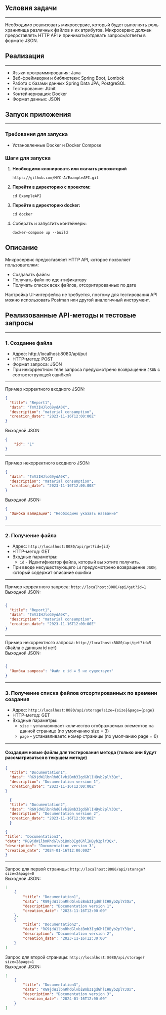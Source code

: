 ## Условия задачи
___
Необходимо реализовать микросервис, который будет выполнять роль хранилища различных файлов и их атрибутов.
Микросервис должен предоставлять HTTP API и принимать/отдавать запросы/ответы в формате JSON.


## Реализация
___
+ Языки программирования: Java
+ Веб-фреймворки и библиотеки: Spring Boot, Lombok
+ Работа с базами данных Spring Data JPA, PostgreSQL
+ Тестирование: JUnit
+ Контейнеризация: Docker
+ Формат данных: JSON

## Запуск приложения
___
### Требования для запуска
* Установленные Docker и Docker Compose

### Шаги для запуска

1. **Необходимо клонировать или скачать репозиторий**
    ```shell
    https://github.com/MYC-A/ExampleAPI.git
2. **Перейти в директорию с проектом:**
    ```shell
   cd ExampleAPI
3. **Перейти в директорию docker:**
    ```shell
   cd docker
4. Соберать и запустить контейнеры: 
    ```shell
   docker-compose up --build

## Описание

Микросервис предоставляет HTTP API, которое позволяет пользователям:

- Создавать файлы
- Получать файл по идентификатору
- Получать список всех файлов, отсоритированных по дате 

Настройка UI-интерфейса не требуется, поэтому для тестирования API можно использовать Postman или другой аналогичный инструмент.


## Реализованные API-методы и тестовые запросы
___
### 1. Создание файла <br>
- Адрес: http://localhost:8080/api/put
- HTTP-метод: POST
- Формат запроса: JSON
- При некорректном теле запроса предусмотрено возвращение `JSON` c соответствующей ошибкой

___
Пример корректного входного JSON:
```json
{
  "title": "Report1",
  "data": "TmV3IHJlcG9ydA0K",
  "description": "material consumption",
  "creation_date": "2023-11-16T12:00:00Z"
}
```

Выходной JSON
```json
{
    "id": "1"
}
```
___
Пример некорректного входного JSON:
```json
{
  "data": "TmV3IHJlcG9ydA0K",
  "description": "material consumption",
  "creation_date": "2023-11-16T12:00:00Z"
}
```

Выходной JSON:
```json
{
  "Ошибка валидации": "Необходимо указать название"
}
```
___
### 2. Получение файла

- Адрес: `http://localhost:8080/api/get?id={id}`
- HTTP-метод: GET  
- Входные параметры:
    - `id` - Идентификатор файла, который вы хотите получить.  
- При вводе несуществующего `id` предусмотрено возвращение  `JSON`, который содержит описание ошибки
___
Пример корректного запроса: `http://localhost:8080/api/get?id=1`  
Выходной JSON:
```json

{
  "title": "Report1",
  "data": "TmV3IHJlcG9ydA0K",
  "description": "material consumption",
  "creation_date": "2023-11-16T12:00:00Z"
}
```
---
Пример некорректного запроса: `http://localhost:8080/api/get?id=5` (Файла с данным id нет)  
Выходной JSON:
```json

{
  "Ошибка запроса": "Файл с id = 5 не существует"
}
```
---
### 3. Получение списка файлов отсортированных по времени создания
- Адрес: `http://localhost:8080/api/storage?size={size}&page={page}`
- HTTP-метод: GET
- Входные параметры:
  - `size` - устанавливает количество отображаемых элементов на данной странице (по умолчанию size = 3)
  - `page` - устанавливаетс номер страницы (по умолчанию page = 0)
___
#### Создадим новые файлы для тестирования метода (только они будут рассматриваться в текущем методе)
```json
{
  "title": "Documentation1",
  "data": "RG9jdW1lbnRhdGlvbiBmb3IgdGhlIHByb2plY3Qx",
  "description": "Documentation version 1",
  "creation_date": "2023-11-16T12:00:00Z"
}
```
```json
  {
  "title": "Documentation2",
  "data": "RG9jdW1lbnRhdGlvbiBmb3IgdGhlIHByb2plY3Qx",
  "description": "Documentation version 2",
  "creation_date": "2023-11-16T12:30:00Z"
  }
```
  ```json
  {
  "title": "Documentation3",
  "data": "RG9jdW1lbnRhdGlvbiBmb3IgdGhlIHByb2plY3Qx",
  "description": "Documentation version 3",
  "creation_date": "2024-01-16T12:00:00Z"
  }
  ```
---
Запрос для первой страницы: `http://localhost:8080/api/storage?size=2&page=0`  
Выходной JSON:
```json
[
    {
        "title": "Documentation1",
        "data": "RG9jdW1lbnRhdGlvbiBmb3IgdGhlIHByb2plY3Qx",
        "description": "Documentation version 1",
        "creation_date": "2023-11-16T12:00:00"
    },
    {
        "title": "Documentation2",
        "data": "RG9jdW1lbnRhdGlvbiBmb3IgdGhlIHByb2plY3Qx",
        "description": "Documentation version 2",
        "creation_date": "2023-11-16T12:30:00"
    }
]
```

Запрос для второй страницы: `http://localhost:8080/api/storage?size=2&page=1`  
Выходной JSON:
```json
[
    {
        "title": "Documentation3",
        "data": "RG9jdW1lbnRhdGlvbiBmb3IgdGhlIHByb2plY3Qx",
        "description": "Documentation version 3",
        "creation_date": "2024-01-16T12:00:00"
    }
]
```